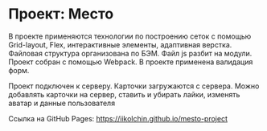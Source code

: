 # Проект: Место




В проекте применяются технологии по построению сеток с помощью Grid-layout, Flex, интерактивные элементы, адаптивная верстка. Файловая структура организована по БЭМ.
Файл js разбит на модули. Проект собран с помощью Webpack. В проекте применена валидация форм.

Проект подключен к серверу. Карточки загружаются с сервера. Можно добавлять карточки на сервер, ставить и убирать лайки, изменять аватар и данные пользователя





Cсылка на GitHub Pages:
https://iikolchin.github.io/mesto-project
